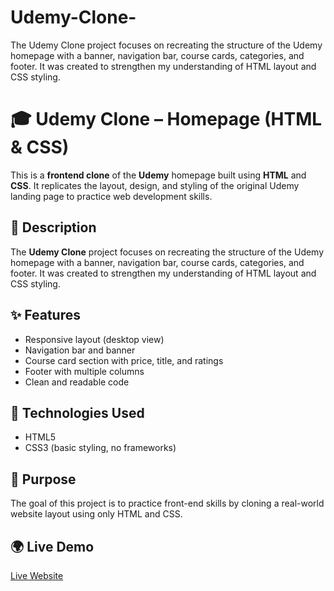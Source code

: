 # Udemy-Clone-
The Udemy Clone project focuses on recreating the structure of the Udemy homepage with a banner, navigation bar, course cards, categories, and footer. It was created to strengthen my understanding of HTML layout and CSS styling.


# 🎓 Udemy Clone – Homepage (HTML & CSS)

This is a **frontend clone** of the **Udemy** homepage built using **HTML** and **CSS**. It replicates the layout, design, and styling of the original Udemy landing page to practice web development skills.

## 📄 Description

The **Udemy Clone** project focuses on recreating the structure of the Udemy homepage with a banner, navigation bar, course cards, categories, and footer. It was created to strengthen my understanding of HTML layout and CSS styling.

## ✨ Features

* Responsive layout (desktop view)
* Navigation bar and banner
* Course card section with price, title, and ratings
* Footer with multiple columns
* Clean and readable code

## 🔧 Technologies Used

* HTML5
* CSS3 (basic styling, no frameworks)

## 📌 Purpose

The goal of this project is to practice front-end skills by cloning a real-world website layout using only HTML and CSS.


## 🌍 Live Demo

[Live Website](https://atchayachandran.github.io/Udemy-Clone-/)
